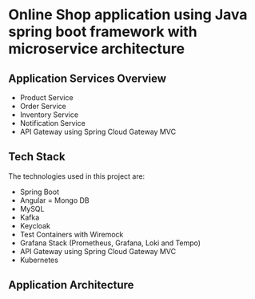 # Online Shop application using Java spring boot framework with microservice architecture 

## Application Services Overview
- Product Service
- Order Service
- Inventory Service
- Notification Service
- API Gateway using Spring Cloud Gateway MVC
  
## Tech Stack
  The technologies used in this project are:
- Spring Boot
- Angular
= Mongo DB
- MySQL
- Kafka
- Keycloak
- Test Containers with Wiremock
- Grafana Stack (Prometheus, Grafana, Loki and Tempo)
- API Gateway using Spring Cloud Gateway MVC
- Kubernetes

## Application Architecture


